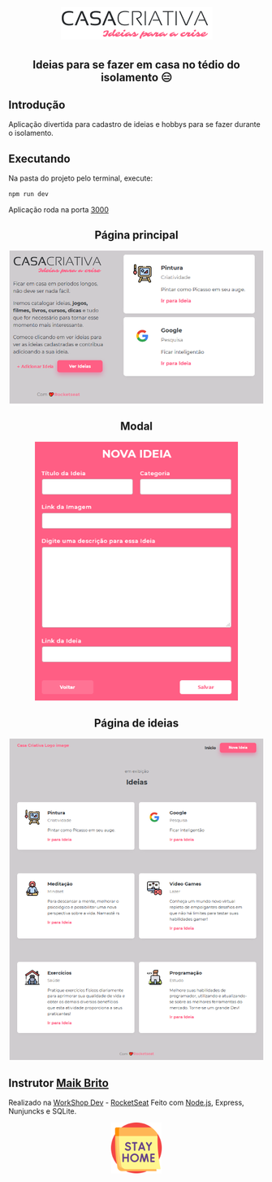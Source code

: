 
<h1 align="center">
    <img src="public/images/WS Logo.png" alt="Casa Criativa Logo"/>
</h1>

<h2 align="center">
    <b>Ideias para se fazer em casa no tédio do isolamento 😑</b> <br>
</h2>

## Introdução

Aplicação divertida para cadastro de ideias e hobbys para se fazer durante o isolamento.

## Executando

Na pasta do projeto pelo terminal, execute:
``` bash
npm run dev
```
Aplicação roda na porta [3000](https://localhost:3000)

<div align="center">
    <h2>Página principal</h2>
    <img src="public/images/main_page.png" width="500"/>
</div>

<div align="center">
    <h2>Modal</h2>
    <img src="public/images/modal.png" width="400"/>
</div>

<div align="center">
    <h2>Página de ideias</h2>
    <img src="public/images/ideias_page.png" width="500"/>
</div>


## Instrutor [Maik Brito](https://app.rocketseat.com.br/me/maykbrito)

Realizado na [WorkShop Dev](https://www.youtube.com/watch?v=cprMYC8PCVY&list=PL85ITvJ7FLohGTWaE_p0J6B-TLmQbN4ka) - [RocketSeat](https://rocketseat.com.br)
Feito com [Node.js][1], Express, Nunjuncks e SQLite.

<div align="center">
    <img src="public/images/stay_home.svg" width="100"/>
</div>
    
[1]: https://nodejs.org/en/
